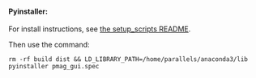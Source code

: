 #### Pyinstaller:

For install instructions, see [the setup_scripts README](https://github.com/PmagPy/PmagPy/blob/master/setup_scripts/README.md).

Then use the command:

    rm -rf build dist && LD_LIBRARY_PATH=/home/parallels/anaconda3/lib pyinstaller pmag_gui.spec
